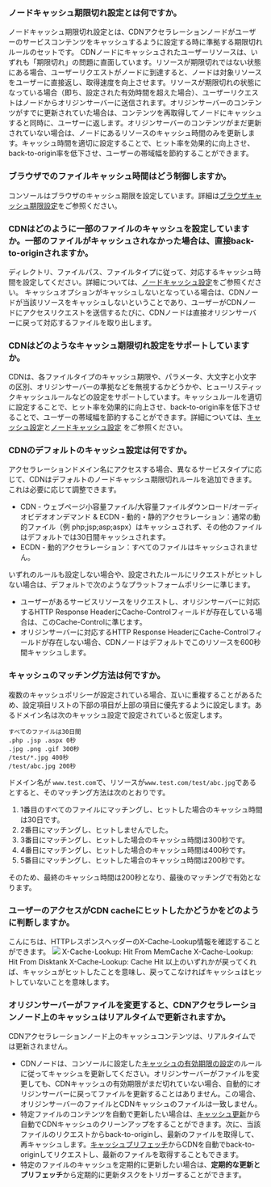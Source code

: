 [](id:q1)
### ノードキャッシュ期限切れ設定とは何ですか。
ノードキャッシュ期限切れ設定とは、CDNアクセラレーションノードがユーザーのサービスコンテンツをキャッシュするように設定する時に準拠する期限切れルールのセットです。
CDNノードにキャッシュされたユーザーリソースは、いずれも「期限切れ」の問題に直面しています。リソースが期限切れではない状態にある場合、ユーザーリクエストがノードに到達すると、ノードは対象リソースをユーザーに直接返し、取得速度を向上させます。リソースが期限切れの状態になっている場合（即ち、設定された有効時間を超えた場合）、ユーザーリクエストはノードからオリジンサーバーに送信されます。オリジンサーバーのコンテンツがすでに更新されていた場合は、コンテンツを再取得してノードにキャッシュすると同時に、ユーザーに返します。オリジンサーバーのコンテンツがまだ更新されていない場合は、ノードにあるリソースのキャッシュ時間のみを更新します。キャッシュ時間を適切に設定することで、ヒット率を効果的に向上させ、back-to-origin率を低下させ、ユーザーの帯域幅を節約することができます。


[](id:q2)
### ブラウザでのファイルキャッシュ時間はどう制御しますか。
コンソールはブラウザのキャッシュ期限を設定しています。詳細は[ブラウザキャッシュ期限設定](https://intl.cloud.tencent.com/document/product/228/38932)をご参照ください。

[](id:q3)
### CDNはどのように一部のファイルのキャッシュを設定していますか。一部のファイルがキャッシュされなかった場合は、直接back-to-originされますか。
ディレクトリ、ファイルパス、ファイルタイプに従って、対応するキャッシュ時間を設定してください。詳細については、[ノードキャッシュ設定](https://intl.cloud.tencent.com/document/product/228/38424)をご参照ください。
キャッシュオプションがキャッシュしないとなっている場合は、CDNノードが当該リソースをキャッシュしないということであり、ユーザーがCDNノードにアクセスリクエストを送信するたびに、CDNノードは直接オリジンサーバーに戻って対応するファイルを取り出します。
![]()

[](id:q4)
### CDNはどのようなキャッシュ期限切れ設定をサポートしていますか。
CDNは、各ファイルタイプのキャッシュ期限や、パラメータ、大文字と小文字の区別、オリジンサーバーの準拠などを無視するかどうかや、ヒューリスティックキャッシュルールなどの設定をサポートしています。キャッシュルールを適切に設定することで、ヒット率を効果的に向上させ、back-to-origin率を低下させることで、ユーザーの帯域幅を節約することができます。詳細については、[キャッシュ設定](https://intl.cloud.tencent.com/document/product/228/35315)と[ノードキャッシュ設定](https://intl.cloud.tencent.com/document/product/228/38424) をご参照ください。

[](id:q5)
### CDNのデフォルトのキャッシュ設定は何ですか。
アクセラレーションドメイン名にアクセスする場合、異なるサービスタイプに応じて、CDNはデフォルトのノードキャッシュ期限切れルールを追加できます。これは必要に応じて調整できます。
- CDN - ウェブページ小容量ファイル/大容量ファイルダウンロード/オーディオビデオオンデマンド & ECDN - 動的・静的アクセラレーション：通常の動的ファイル（例 php;jsp;asp;aspx）はキャッシュされず、その他のファイルはデフォルトでは30日間キャッシュされます。
- ECDN - 動的アクセラレーション：すべてのファイルはキャッシュされません。

いずれのルールも設定しない場合や、設定されたルールにリクエストがヒットしない場合は、デフォルトで次のようなプラットフォームポリシーに準じます。
- ユーザーがあるサービスリソースをリクエストし、オリジンサーバーに対応するHTTP Response HeaderにCache-Controlフィールドが存在している場合は、このCache-Controlに準じます。
- オリジンサーバーに対応するHTTP Response HeaderにCache-Controlフィールドが存在しない場合、CDNノードはデフォルトでこのリソースを600秒間キャッシュします。

[](id:q6)
### キャッシュのマッチング方法は何ですか。
複数のキャッシュポリシーが設定されている場合、互いに重複することがあるため、設定項目リストの下部の項目が上部の項目に優先するように設定します。あるドメイン名は次のキャッシュ設定で設定されていると仮定します。
```
すべてのファイルは30日間
.php .jsp .aspx 0秒
.jpg .png .gif 300秒
/test/*.jpg 400秒
/test/abc.jpg 200秒
```

ドメイン名が `www.test.com`で、リソースが`www.test.com/test/abc.jpg`であるとすると、そのマッチング方法は次のとおりです。
1. 1番目のすべてのファイルにマッチングし、ヒットした場合のキャッシュ時間は30日です。
2. 2番目にマッチングし、ヒットしませんでした。
3. 3番目にマッチングし、ヒットした場合のキャッシュ時間は300秒です。
4. 4番目にマッチングし、ヒットした場合のキャッシュ時間は400秒です。
5. 5番目にマッチングし、ヒットした場合のキャッシュ時間は200秒です。

そのため、最終のキャッシュ時間は200秒となり、最後のマッチングで有効となります。


### ユーザーのアクセスがCDN cacheにヒットしたかどうかをどのように判断しますか。
こんにちは、HTTPレスポンスヘッダーのX-Cache-Lookup情報を確認することができます。
![](https://qcloudimg.tencent-cloud.cn/raw/4c8b8e2954bacadd520c94e6fa4aff31.png)
X-Cache-Lookup: Hit From MemCache
X-Cache-Lookup: Hit From Disktank
X-Cache-Lookup: Cache Hit
以上のいずれかが戻ってくれば、キャッシュがヒットしたことを意味し、戻ってこなければキャッシュはヒットしていないことを意味します。

### オリジンサーバーがファイルを変更すると、CDNアクセラレーションノード上のキャッシュはリアルタイムで更新されますか。
CDNアクセラレーションノード上のキャッシュコンテンツは、リアルタイムでは更新されません。
- CDNノードは、コンソールに設定した[キャッシュの有効期限の設定](https://intl.cloud.tencent.com/document/product/228/35317)のルールに従ってキャッシュを更新してください。オリジンサーバーがファイルを変更しても、CDNキャッシュの有効期限がまだ切れていない場合、自動的にオリジンサーバーに戻ってファイルを更新することはありません。この場合、オリジンサーバーのファイルとCDNキャッシュのファイルは一致しません。
-  特定ファイルのコンテンツを自動で更新したい場合は、[キャッシュ更新](https://intl.cloud.tencent.com/document/product/228/6299)から自動でCDNキャッシュのクリーンアップをすることができます。次に、当該ファイルのリクエストからback-to-originし、最新のファイルを取得して、再キャッシュします。[キャッシュプリフェッチ](https://intl.cloud.tencent.com/document/product/228/39000)からCDNを自動でback-to-originしてリクエストし、最新のファイルを取得することもできます。
- 特定のファイルのキャッシュを定期的に更新したい場合は、**定期的な更新とプリフェッチ**から定期的に更新タスクをトリガーすることができます。
